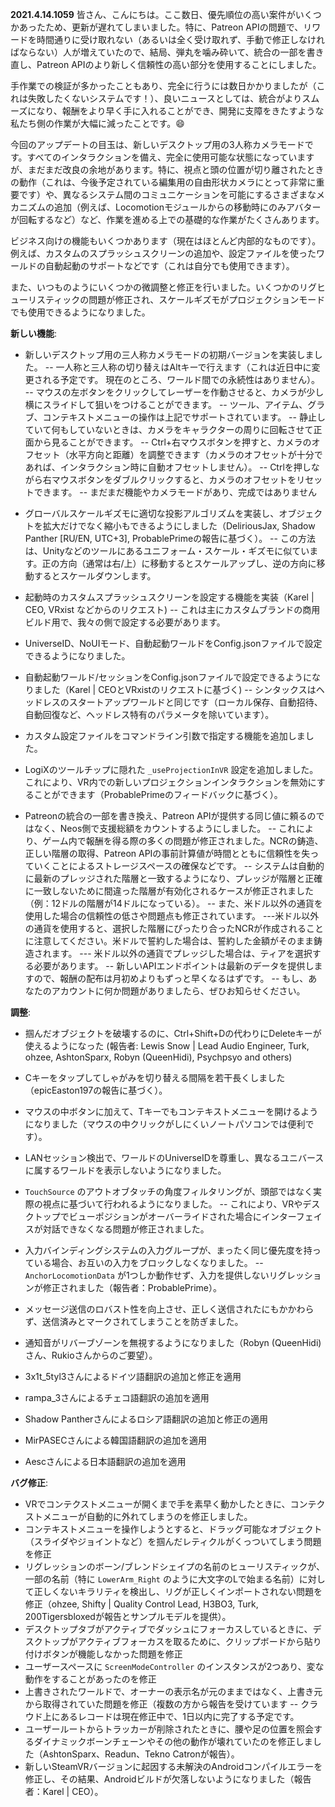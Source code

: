 **2021.4.14.1059**
皆さん、こんにちは。ここ数日、優先順位の高い案件がいくつかあったため、更新が遅れてしまいました。特に、Patreon APIの問題で、リワードを時間通りに受け取れない（あるいは全く受け取れず、手動で修正しなければならない）人が増えていたので、結局、弾丸を噛み砕いて、統合の一部を書き直し、Patreon APIのより新しく信頼性の高い部分を使用することにしました。

手作業での検証が多かったこともあり、完全に行うには数日かかりましたが（これは失敗したくないシステムです！）、良いニュースとしては、統合がよりスムーズになり、報酬をより早く手に入れることができ、開発に支障をきたすような私たち側の作業が大幅に減ったことです。:smile:

今回のアップデートの目玉は、新しいデスクトップ用の3人称カメラモードです。すべてのインタラクションを備え、完全に使用可能な状態になっていますが、まだまだ改良の余地があります。特に、視点と頭の位置が切り離されたときの動作（これは、今後予定されている編集用の自由形状カメラにとって非常に重要です）や、異なるシステム間のコミュニケーションを可能にするさまざまなメカニズムの追加（例えば、Locomotionモジュールからの移動時にのみアバターが回転するなど）など、作業を進める上での基礎的な作業がたくさんあります。

ビジネス向けの機能もいくつかあります（現在はほとんど内部的なものです）。例えば、カスタムのスプラッシュスクリーンの追加や、設定ファイルを使ったワールドの自動起動のサポートなどです（これは自分でも使用できます）。

また、いつものようにいくつかの微調整と修正を行いました。いくつかのリグヒューリスティックの問題が修正され、スケールギズモがプロジェクションモードでも使用できるようになりました。

**新しい機能**:
- 新しいデスクトップ用の三人称カメラモードの初期バージョンを実装しました。
-- 一人称と三人称の切り替えはAltキーで行えます（これは近日中に変更される予定です。 現在のところ、ワールド間での永続性はありません）。
-- マウスの左ボタンをクリックしてレーザーを作動させると、カメラが少し横にスライドして狙いをつけることができます。
-- ツール、アイテム、グラブ、コンテキストメニューの操作は上記でサポートされています。
-- 静止していて何もしていないときは、カメラをキャラクターの周りに回転させて正面から見ることができます。
-- Ctrl+右マウスボタンを押すと、カメラのオフセット（水平方向と距離）を調整できます（カメラのオフセットが十分であれば、インタラクション時に自動オフセットしません）。
-- Ctrlを押しながら右マウスボタンをダブルクリックすると、カメラのオフセットをリセットできます。
-- まだまだ機能やカメラモードがあり、完成ではありません

- グローバルスケールギズモに適切な投影アルゴリズムを実装し、オブジェクトを拡大だけでなく縮小もできるようにしました（DeliriousJax, Shadow Panther [RU/EN, UTC+3], ProbablePrimeの報告に基づく）。
-- この方法は、Unityなどのツールにあるユニフォーム・スケール・ギズモに似ています。正の方向（通常は右/上）に移動するとスケールアップし、逆の方向に移動するとスケールダウンします。

- 起動時のカスタムスプラッシュスクリーンを設定する機能を実装（Karel | CEO, VRxist などからのリクエスト)
-- これは主にカスタムブランドの商用ビルド用で、我々の側で設定する必要があります。
- UniverseID、NoUIモード、自動起動ワールドをConfig.jsonファイルで設定できるようになりました。
- 自動起動ワールド/セッションをConfig.jsonファイルで設定できるようになりました（Karel | CEOとVRxistのリクエストに基づく)
-- シンタックスはヘッドレスのスタートアップワールドと同じです（ローカル保存、自動招待、自動回復など、ヘッドレス特有のパラメータを除いています）。
- カスタム設定ファイルをコマンドライン引数で指定する機能を追加しました。
- LogiXのツールチップに隠れた `_useProjectionInVR` 設定を追加しました。これにより、VR内での新しいプロジェクションインタラクションを無効にすることができます（ProbablePrimeのフィードバックに基づく）。

- Patreonの統合の一部を書き換え、Patreon APIが提供する同じ値に頼るのではなく、Neos側で支援総額をカウントするようにしました。
-- これにより、ゲーム内で報酬を得る際の多くの問題が修正されました。NCRの鋳造、正しい階層の取得、Patreon APIの事前計算値が時間とともに信頼性を失っていくことによるストレージスペースの確保などです。
-- システムは自動的に最新のプレッジされた階層と一致するようになり、プレッジが階層と正確に一致しないために間違った階層が有効化されるケースが修正されました（例：12ドルの階層が14ドルになっている）。
-- また、米ドル以外の通貨を使用した場合の信頼性の低さや問題点も修正されています。
---米ドル以外の通貨を使用すると、選択した階層にぴったり合ったNCRが作成されることに注意してください。米ドルで誓約した場合は、誓約した金額がそのまま鋳造されます。
--- 米ドル以外の通貨でプレッジした場合は、ティアを選択する必要があります。
-- 新しいAPIエンドポイントは最新のデータを提供しますので、報酬の配布は月初めよりもずっと早くなるはずです。
-- もし、あなたのアカウントに何か問題がありましたら、ぜひお知らせください。

**調整**:
- 掴んだオブジェクトを破壊するのに、Ctrl+Shift+Dの代わりにDeleteキーが使えるようになった (報告者: Lewis Snow | Lead Audio Engineer, Turk, ohzee, AshtonSparx, Robyn (QueenHidi), Psychpsyo and others)
- Cキーをタップしてしゃがみを切り替える間隔を若干長くしました（epicEaston197の報告に基づく）。
- マウスの中ボタンに加えて、Tキーでもコンテキストメニューを開けるようになりました（マウスの中クリックがしにくいノートパソコンでは便利です）。
- LANセッション検出で、ワールドのUniverseIDを尊重し、異なるユニバースに属するワールドを表示しないようになりました。
- `TouchSource` のアウトオブタッチの角度フィルタリングが、頭部ではなく実際の視点に基づいて行われるようになりました。
-- これにより、VRやデスクトップでビューポジションがオーバーライドされた場合にインターフェイスが対話できなくなる問題が修正されました。
- 入力バインディングシステムの入力グループが、まったく同じ優先度を持っている場合、お互いの入力をブロックしなくなりました。
-- `AnchorLocomotionData` が1つしか動作せず、入力を提供しないリグレッションが修正されました（報告者：ProbablePrime）。
- メッセージ送信のロバスト性を向上させ、正しく送信されたにもかかわらず、送信済みとマークされてしまうことを防ぎました。
- 通知音がリバーブゾーンを無視するようになりました（Robyn (QueenHidi)さん、Rukioさんからのご要望）。

- 3x1t_5tyl3さんによるドイツ語翻訳の追加と修正を適用
- rampa_3さんによるチェコ語翻訳の追加を適用
- Shadow Pantherさんによるロシア語翻訳の追加と修正の適用
- MirPASECさんによる韓国語翻訳の追加を適用
- Aescさんによる日本語翻訳の追加を適用

**バグ修正**:
- VRでコンテクストメニューが開くまで手を素早く動かしたときに、コンテクストメニューが自動的に外れてしまうのを修正しました。
- コンテキストメニューを操作しようとすると、ドラッグ可能なオブジェクト（スライダやジョイントなど）を掴んだレティクルがくっついてしまう問題を修正
- リグレッションのボーン/ブレンドシェイプの名前のヒューリスティックが、一部の名前（特に `LowerArm_Right` のように大文字のLで始まる名前）に対して正しくないキラリティを検出し、リグが正しくインポートされない問題を修正（ohzee, Shifty | Quality Control Lead, H3BO3, Turk, 200Tigersbloxedが報告とサンプルモデルを提供）。
- デスクトップタブがアクティブでダッシュにフォーカスしているときに、デスクトップがアクティブフォーカスを取るために、クリップボードから貼り付けボタンが機能しなかった問題を修正
- ユーザースペースに `ScreenModeController` のインスタンスが2つあり、変な動作をすることがあったのを修正
- 上書きされたワールドで、オーナーの表示名が元のままではなく、上書き元から取得されていた問題を修正（複数の方から報告を受けています
-- クラウド上にあるレコードは現在修正中で、1日以内に完了する予定です。
- ユーザールートからトラッカーが削除されたときに、腰や足の位置を照会するダイナミックボーンチェーンやその他の動作が壊れていたのを修正しました（AshtonSparx、Readun、Tekno Catronが報告）。
- 新しいSteamVRバージョンに起因する未解決のAndroidコンパイルエラーを修正し、その結果、Androidビルドが欠落しないようになりました（報告者：Karel | CEO）。
